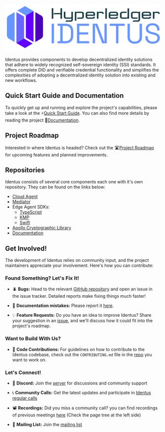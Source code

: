 ![Identus](resources/images/hyperledger-identus.svg)
---
Identus provides components to develop decentralized identity solutions that adhere to widely recognized self-sovereign identity (SSI) standards.  It offers complete DID and verifiable credential functionality and simplifies the complexities of adopting a decentralized identity solution into existing and new workflows.
 
## Quick Start Guide and Documentation

To quickly get up and running and explore the project's capabilities, please take a look at the ⚡[Quick Start Guide](https://hyperledger.github.io/identus-docs/docs/quick-start/). You can also find more details by reading the project 📄[Documentation](https://hyperledger.github.io/identus-docs/).

## Project Roadmap 

Interested in where Identus is headed? Check out the 🛣️[Project Roadmap](https://github.com/orgs/hyperledger/projects/48/) for upcoming features and planned improvements.

## Repositories

Identus consists of several core components each one with it's own repository. They can be found on the links below:  

- [Cloud Agent](https://github.com/hyperledger/identus-cloud-agent/)
- [Mediator](https://github.com/hyperledger/identus-mediator/)
- Edge Agent SDKs:
  - [TypeScript](https://github.com/hyperledger/identus-edge-agent-sdk-ts/) 
  - [KMP](https://github.com/hyperledger/identus-edge-agent-sdk-kmp/)
  - [Swift](https://github.com/hyperledger/identus-edge-agent-sdk-swift/)
- [Apollo Cryptographic Library](https://github.com/hyperledger/identus-apollo/)
- [Documentation](https://github.com/hyperledger/identus-docs/)

## Get Involved!

The development of Identus relies on community input, and the project maintainers appreciate your involvement. Here's how you can contribute:

### Found Something? Let's Fix It!

 - 🪲 **Bugs:** Head to the relevant [GitHub repository](https://github.com/hyperledger/identus/edit/chore/update-readme/README.md#repositories) and open an issue in the issue tracker. Detailed reports make fixing things much faster!
  
 - 📝 **Documentation mistakes:** Please report it [here](https://github.com/hyperledger/identus-docs/issues). 
  
 - 💡 **Feature Requests:** Do you have an idea to improve Identus? Share your suggestion in an [issue](https://github.com/hyperledger/identus/issues/new/choose), and we'll discuss how it could fit into the project's roadmap.  

### Want to Build With Us?

 - 📄 **Code Contributions:** For guidelines on how to contribute to the Identus codebase, check out the `CONTRIBUTING.md` file in the [repo](https://github.com/hyperledger/identus/edit/chore/update-readme/README.md#repositories) you want to work on.

### Let's Connect!

 - 💬 **Discord:** Join the [server](https://discord.com/channels/905194001349627914/1230596020790886490) for discussions and community support

 - 📞 **Community Calls:** Get the latest updates and participate in [Identus regular calls](https://lists.hyperledger.org/g/identus/calendar)

 - 📽️ **Recordings:** Did you miss a community call? you can find recordings of previous meetings [here](https://wiki.hyperledger.org/display/Identus/Hyperledger+Identus) (Check the page tree at the left side)

 - 📧 **Mailing List:** Join the [mailing list](https://lists.hyperledger.org/g/identus)

